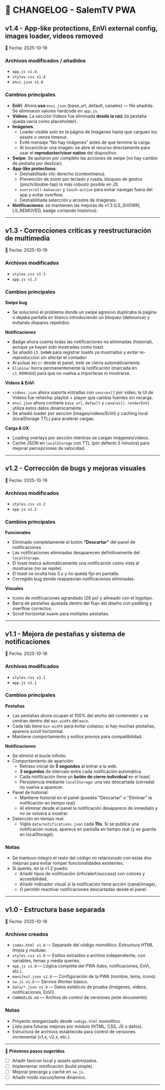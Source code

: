 # 🧾 CHANGELOG - SalemTV PWA

## v1.4 - App-like protections, EnVi external config, images loader, videos removed
📅 Fecha: 2025-10-19

### Archivos modificados / añadidos
- `app.js v1.4`
- `styles.css v1.4`
- `envi.json v1.0`

### Cambios principales
- **EnVi**: Ahora **usa** `envi.json` (base_url, default, canales) — file añadida. Se eliminaron valores hardcode en `app.js`.
- **Videos**: La sección Videos fue eliminada **desde la raíz** (la pestaña queda vacía como placeholder).
- **Imágenes**:
  - Loader visible solo en la página de Imágenes hasta que carguen los assets o venza timeout.
  - Evité mensaje “No hay imágenes” antes de que termine la carga.
  - Al tocar/clicar una imagen: se abre el recurso directamente para usar el **reproductor/visor nativo** del dispositivo.
- **Swipe**: Se quitaron por completo las acciones de swipe (no hay cambio de pestaña por deslizar).
- **App-like protections**:
  - Deshabilitado clic derecho (contextmenu).
  - Prevención de zoom por teclado y rueda, bloqueo de gestos (pinch/double-tap) lo más robusto posible en JS.
  - `overscroll-behavior` y `touch-action` para evitar navegar fuera del app y evitar overflow.
  - Deshabilitada selección y arrastre de imágenes.
- **Notificaciones**: se mantienen las mejoras de v1.3 (LS_SHOWN, LS_REMOVED, badge contando histórico).

---

## v1.3 - Correcciones críticas y reestructuración de multimedia
📅 Fecha: 2025-10-19

### Archivos modificados
- `styles.css v1.3`
- `app.js v1.3`

### Cambios principales
**Swipe bug**
- Se solucionó el problema donde un swipe agresivo duplicaba la página o dejaba pantalla en blanco introduciendo un bloqueo (debounce) y evitando disparos repetidos.

**Notificaciones**
- Badge ahora cuenta todas las notificaciones no eliminadas (historial), aunque ya hayan sido mostradas como toast.
- Se añadió `LS_SHOWN` para registrar toasts ya mostrados y evitar re-reproducción sin afectar el contador.
- Al pulsar `Abrir` desde el panel, éste se cierra automáticamente.
- `Eliminar` borra permanentemente la notificación (marcada en `LS_REMOVED`) para que no vuelva a importarse ni mostrarse.

**Videos & EnVi**
- `videos.json` ahora soporta entradas con `sources[]` por video; la UI de Videos fue rehecha: playlist + player que cambia fuentes sin recarga.
- `envi.json` ahora contiene `base_url`, `default` y `canales[]`. `renderEnVi` utiliza estos datos dinámicamente.
- Se añadió loader por sección (images/videos/EnVi) y caching local (localStorage TTL) para acelerar cargas.

**Carga & UX**
- Loading overlays por sección mientras se cargan imágenes/videos.
- Cache JSON en `localStorage` con TTL (por defecto 5 minutos) para mejorar percepciones de velocidad.

---

## v1.2 - Corrección de bugs y mejoras visuales
📅 Fecha: 2025-10-19

### Archivos modificados
- `styles.css v1.2`
- `app.js v1.2`

### Cambios principales
**Funcionales**
- Eliminado completamente el botón **“Descartar”** del panel de notificaciones.
- Las notificaciones eliminadas desaparecen definitivamente del `localStorage`.
- El toast marca automáticamente una notificación como vista al mostrarse (no se repite).
- El toast se oculta tras 3 s y no queda fijo en pantalla.
- Corregido bug donde reaparecían notificaciones eliminadas.

**Visuales**
- Icono de notificaciones agrandado (28 px) y alineado con el logotipo.
- Barra de pestañas ajustada dentro del flujo del diseño con padding y overflow correctos.
- Scroll horizontal suave para múltiples pestañas.

---

## v1.1 - Mejora de pestañas y sistema de notificaciones
📅 Fecha: 2025-10-18

### Archivos modificados
- `styles.css v1.1`
- `app.js v1.1`

### Cambios principales
**Pestañas**
- Las pestañas ahora ocupan el 100% del ancho del contenedor y se centran dentro del `max-width` del `main`.
- Cada tab tiene `min-width` para evitar colapso; si hay muchas pestañas, aparece scroll horizontal.
- Mantiene comportamiento y estilos previos para compatibilidad.

**Notificaciones**
- Se eliminó el bucle infinito.
- Comportamiento de aparición:
  - Retraso inicial de **5 segundos** al entrar a la web.
  - **3 segundos** de intervalo entre cada notificación automática.
  - Cada notificación tiene un **botón de cierre individual** en el toast.
  - Persistencia mediante `localStorage`: una vez descartada (cerrada) no vuelve a aparecer.
- Panel de historial:
  - Mantiene historial en el panel (puedes "Descartar" o "Eliminar" la notificación en tiempo real).
  - Al eliminar desde el panel la notificación desaparece de inmediato y no se volverá a mostrar.
- Detección en tiempo real:
  - Vigila `data/notifications.json` cada **15s**. Si se publica una notificación nueva, aparece en pantalla en tiempo real (y se guarda en localStorage).

### Notas
- Se mantuvo íntegro el resto del código no relacionado con estas dos mejoras para evitar romper funcionalidades existentes.
- Si querés, en la v1.2 puedo:
  - Añadir tipos de notificación (info/alert/success) con colores y accesibilidad,
  - Añadir indicador visual si la notificación tiene acción (canal/image),
  - O permitir reactivar notificaciones descartadas desde el panel.

---

## v1.0 - Estructura base separada
📅 Fecha: 2025-10-18

### Archivos creados
- `index.html v1.0` — Separado del código monolítico. Estructura HTML limpia y modular.
- `styles.css v1.0` — Estilos extraídos a archivo independiente, con variables, temas y media queries.
- `app.js v1.0` — Lógica completa del PWA (tabs, notificaciones, EnVi, etc.).
- `manifest.json v1.0` — Configuración de la PWA (nombre, tema, ícono).
- `sw.js v1.0` — Service Worker básico.
- `data/*.json v1.0` — Datos estáticos de prueba (imágenes, videos, notificaciones, EnVi).
- `CHANGELOG.md` — Archivo de control de versiones (este documento).

### Notas
- Proyecto reorganizado desde `codigo.html` monolítico.
- Listo para futuras mejoras por módulo (HTML, CSS, JS o datos).
- Estructura de archivos establecida para control de versiones incremental (v1.x, v2.x, etc.).

---

🧩 **Próximos pasos sugeridos**
- [ ] Añadir favicon local y assets optimizados.
- [ ] Implementar minificación (build simple).
- [ ] Mejorar precarga y caché en `sw.js`.
- [ ] Añadir modo oscuro/tema dinámico.

---

